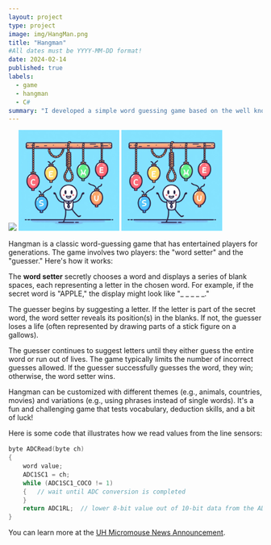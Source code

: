 ```yaml
---
layout: project
type: project
image: img/HangMan.png
title: "Hangman"
#All dates must be YYYY-MM-DD format!
date: 2024-02-14
published: true
labels:
  - game
  - hangman
  - C#
summary: "I developed a simple word guessing game based on the well known HangMan game.."
---
```


<div class="text-center p-4">
  <img width="200px" src="..img/HangMan.png" class="img-thumbnail" >
  <img width="200px" src="../img/HangMan.png" class="img-thumbnail" >
  <img width="200px" src="../img/HangMan.png" class="img-thumbnail" >
</div>

Hangman is a classic word-guessing game that has entertained players for generations. The game involves two players: the "word setter" and the "guesser." Here's how it works:

The **word setter** secretly chooses a word and displays a series of blank spaces, each representing a letter in the chosen word. For example, if the secret word is "APPLE," the display might look like "_ _ _ _ _."

The guesser begins by suggesting a letter. If the letter is part of the secret word, the word setter reveals its position(s) in the blanks. If not, the guesser loses a life (often represented by drawing parts of a stick figure on a gallows).

The guesser continues to suggest letters until they either guess the entire word or run out of lives. The game typically limits the number of incorrect guesses allowed. If the guesser successfully guesses the word, they win; otherwise, the word setter wins.

Hangman can be customized with different themes (e.g., animals, countries, movies) and variations (e.g., using phrases instead of single words). It's a fun and challenging game that tests vocabulary, deduction skills, and a bit of luck!

Here is some code that illustrates how we read values from the line sensors:

```cpp
byte ADCRead(byte ch)
{
    word value;
    ADC1SC1 = ch;
    while (ADC1SC1_COCO != 1)
    {   // wait until ADC conversion is completed   
    }
    return ADC1RL;  // lower 8-bit value out of 10-bit data from the ADC
}
```

You can learn more at the [UH Micromouse News Announcement](https://manoa.hawaii.edu/news/article.php?aId=2857).
